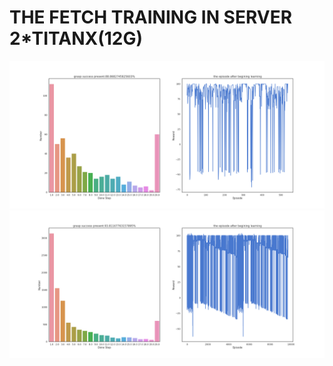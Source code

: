 # THE FETCH TRAINING IN SERVER 2*TITANX(12G) #
![1position-dis](1position_-dis.png)
![1positiondis-dis](1position_dis-dis.png)

